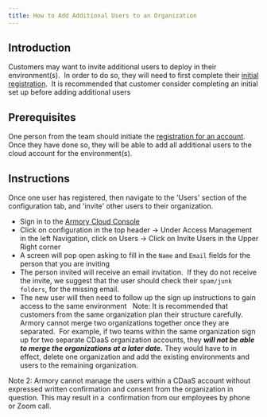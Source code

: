 ```yaml
---
title: How to Add Additional Users to an Organization
---
```


## Introduction
Customers may want to invite additional users to deploy in their environment(s).  In order to do so, they will need to first complete their [initial registration](https://docs.armory.io/cd-as-a-service/setup/get-started/#how-to-get-started-using-armory-cd-as-a-service).  It is recommended that customer consider completing an initial set up before adding additional users

## Prerequisites
One person from the team should initiate the [registration for an account](https://docs.armory.io/cd-as-a-service/setup/get-started/#how-to-get-started-using-armory-cd-as-a-service).  Once they have done so, they will be able to add all additional users to the cloud account for the environment(s).
 

## Instructions
Once one user has registered, then navigate to the 'Users' section of the configuration tab, and 'invite' other users to their organization.
* Sign in to the [Armory Cloud Console](https://console.cloud.armory.io/)
* Click on configuration in the top header -> Under Access Management in the left Navigation, click on Users -> Click on Invite Users in the Upper Right corner
* A screen will pop open asking to fill in the ```Name``` and ```Email``` fields for the person that you are inviting
* The person invited will receive an email invitation.  If they do not receive the invite, we suggest that the user should check their ```spam/junk folders```, for the missing email.  
* The new user will then need to follow up the sign up instructions to gain access to the same environment
 
Note: It is recommended that customers from the same organization plan their structure carefully.  Armory cannot merge two organizations together once they are separated.  For example, if two teams within the same organization sign up for two separate CDaaS organization accounts, they ***will not be able to merge the organizations at a later date.*** They would have to in effect, delete one organization and add the existing environments and users to the remaining organization.  

Note 2: Armory cannot manage the users within a CDaaS account without expressed written confirmation and consent from the organization in question. This may result in a  confirmation from our employees by phone or Zoom call.  

